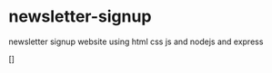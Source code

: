 # newsletter-signup
newsletter signup website using html css js and nodejs and express

[<a href="https://secret-escarpment-08212.herokuapp.com/"></a>]
